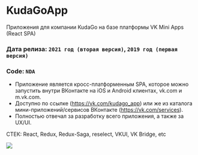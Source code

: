 # KudaGoApp
Приложения для компании KudaGo на базе платформы VK Mini Apps (React SPA)

### Дата релиза: `2021 год (вторая версия)`, `2019 год (первая версия)` 
### Code: `NDA`

- Приложение является кросс-платформенным SPA, которое можно запустить внутри ВКонтакте на iOS и Android клиентах, vk.com и m.vk.com.
- Доступно по ссылке (https://vk.com/kudago_app) или же из каталога мини-приложений/сервисов ВКонтакте (https://vk.com/services).
- Полностью отвечал за разработку всего приложения, а также за UX/UI.

СТЕК: React, Redux, Redux-Saga, reselect, VKUI, VK Bridge, etc

<img src="https://sun9-27.userapi.com/s/v1/ig2/onKbCR9QUpgcnvedy_ptl7kOUOSNLErK_Wrkrd665fxX4z6UVENBjbaO6_1J_GmND2E1jqd0u3BUDngCyA3ElYHx.jpg?size=1280x822&quality=96&type=album" />
